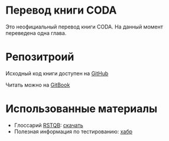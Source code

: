# Перевод книги CODA
Это неофициальный перевод книги CODA. На данный момент переведена одна глава.

# Репозитроий
Исходный код книги доступен на [GitHub](https://github.com/TheMozg/coda-ru)

Читать можно на [GitBook](https://www.gitbook.com/book/themozg/coda-ru/details)

# Использованные материалы
* Глоссарий [RSTQB](http://www.rstqb.org/): [скачать](http://www.rstqb.org/fileadmin/user_upload/redaktion/rstqb_ru/downloads/ISTQB_Glossary_Russian_v2.3.pdf)
* Полезная информация по тестированию: [хабр](https://habrahabr.ru/post/257529/)